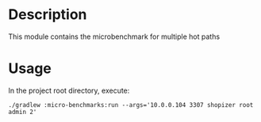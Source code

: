 # Description
This module contains the microbenchmark for multiple hot paths

# Usage

In the project root directory, execute: 

```shell
./gradlew :micro-benchmarks:run --args='10.0.0.104 3307 shopizer root admin 2'
```